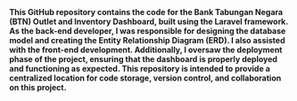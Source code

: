 <b>
This GitHub repository contains the code for the Bank Tabungan Negara (BTN) Outlet and Inventory Dashboard, built using the Laravel framework. As the back-end developer, I was responsible for designing the database model and creating the Entity Relationship Diagram (ERD). I also assisted with the front-end development. Additionally, I oversaw the deployment phase of the project, ensuring that the dashboard is properly deployed and functioning as expected. This repository is intended to provide a centralized location for code storage, version control, and collaboration on this project.
</b>
